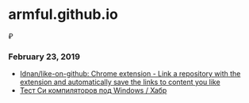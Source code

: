 # armful.github.io
₽

### February 23, 2019 
- [Idnan/like-on-github: Chrome extension - Link a repository with the extension and automatically save the links to content you like](https://github.com/Idnan/like-on-github) 
- [Тест Си компиляторов под Windows / Хабр](https://habr.com/ru/post/107664/) 
